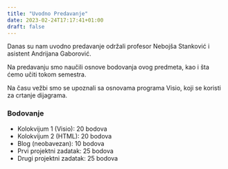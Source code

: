 ```yaml
---
title: "Uvodno Predavanje"
date: 2023-02-24T17:17:41+01:00
draft: false
---
```

Danas su nam uvodno predavanje održali profesor Nebojša Stanković i asistent Andrijana Gaborović.

Na predavanju smo naučili osnove bodovanja ovog predmeta, kao i šta ćemo učiti tokom semestra.

Na času vežbi smo se upoznali sa osnovama programa Visio, koji se koristi za crtanje dijagrama.

### Bodovanje

- Kolokvijum 1 (Visio): 20 bodova
- Kolokvijum 2 (HTML): 20 bodova
- Blog (neobavezan): 10 bodova
- Prvi projektni zadatak: 25 bodova
- Drugi projektni zadatak: 25 bodova
